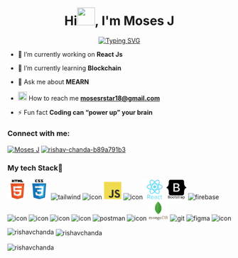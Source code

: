 <div align="center"><h1>Hi<img src="https://em-content.zobj.net/source/microsoft-teams/337/waving-hand_1f44b.png" width="40" height="40" />, I'm Moses J</h1></div>
<p align="center">
<a href="https://git.io/typing-svg"><img src="https://readme-typing-svg.demolab.com?font=Fira+Code&weight=500&pause=1000&width=435&lines=Passionate+Frontend+Developer%F0%9F%94%A5;Eager+%7CTech+learning%7C+Career+growth" alt="Typing SVG" /></a>
</p>

- 🔭 I’m currently working on **React Js**

- 🌱 I’m currently learning **Blockchain**

- 💬 Ask me about **MEARN**

- <img src="https://em-content.zobj.net/source/microsoft-teams/337/call-me-hand_1f919.png" width="20" height="20" /> How to reach me **mosesrstar18@gmail.com**

- ⚡ Fun fact **Coding can “power up” your brain**

<h3 align="left">Connect with me:</h3>
<p align="left">
<a href="https://twitter.com/acc-name" target="blank"><img align="center" src="https://img.shields.io/badge/Twitter-1DA1F2?style=for-the-badge&logo=twitter&logoColor=white" alt="Moses J"/></a>
<a href="https://www.linkedin.com/in/moses-j-ba069624b/" target="blank"><img align="center" src="https://img.shields.io/badge/LinkedIn-0077B5?style=for-the-badge&logo=linkedin&logoColor=white" alt="rishav-chanda-b89a791b3" /></a>

<h3 align="left">My tech Stack🚀</h3>
<p align="left">
<img src="https://raw.githubusercontent.com/devicons/devicon/master/icons/html5/html5-original-wordmark.svg" alt="html5" width="45" height="45"/>
<img src="https://raw.githubusercontent.com/devicons/devicon/master/icons/css3/css3-original-wordmark.svg" alt="css3" width="45" height="45"/>
<img src="https://www.vectorlogo.zone/logos/tailwindcss/tailwindcss-icon.svg" alt="tailwind" width="45" height="45"/>
<img src="https://techstack-generator.vercel.app/sass-icon.svg" alt="icon" width="45" height="45" />
<img src="https://raw.githubusercontent.com/devicons/devicon/master/icons/javascript/javascript-original.svg" alt="javascript" width="40" height="40"/>
<img src="https://techstack-generator.vercel.app/redux-icon.svg" alt="icon" width="45" height="45" />
<img src="https://raw.githubusercontent.com/devicons/devicon/master/icons/react/react-original-wordmark.svg" alt="react" width="45" height="45"/>
<img src="https://raw.githubusercontent.com/devicons/devicon/master/icons/bootstrap/bootstrap-plain-wordmark.svg" alt="bootstrap" width="45" height="45"/>
<img src="https://www.vectorlogo.zone/logos/firebase/firebase-icon.svg" alt="firebase" width="45" height="45"/>
<img src="https://techstack-generator.vercel.app/restapi-icon.svg" alt="icon" width="45" height="45" />
<img src="https://techstack-generator.vercel.app/graphql-icon.svg" alt="icon" width="45" height="45" />
<img src="https://techstack-generator.vercel.app/webpack-icon.svg" alt="icon" width="45" height="45" />
<img src="https://techstack-generator.vercel.app/docker-icon.svg" alt="icon" width="45" height="45" />
<img src="https://www.vectorlogo.zone/logos/getpostman/getpostman-icon.svg" alt="postman" width="42" height="42"/>
<img src="https://techstack-generator.vercel.app/mysql-icon.svg" alt="icon" width="45" height="45" />
<img src="https://raw.githubusercontent.com/devicons/devicon/master/icons/mongodb/mongodb-original-wordmark.svg" alt="mongodb" width="45" height="45"/>
<img src="https://www.vectorlogo.zone/logos/git-scm/git-scm-icon.svg" alt="git" width="40" height="40"/>
<img src="https://www.vectorlogo.zone/logos/figma/figma-icon.svg" alt="figma" width="42" height="42"/>
<img src="https://techstack-generator.vercel.app/python-icon.svg" alt="icon" width="45" height="45" />
</p>


<p><img align="left" src="https://github-readme-stats.vercel.app/api/top-langs?username=rishavchanda&show_icons=true&locale=en&layout=compact&theme=tokyonight" alt="rishavchanda" /></p>

<p>&nbsp;<img align="center" src="https://github-readme-stats.vercel.app/api?username=rishavchanda&show_icons=true&locale=en&theme=tokyonight" alt="rishavchanda" /></p>

<p><img align="center" src="https://github-readme-streak-stats.herokuapp.com/?user=rishavchanda&&theme=tokyonight" alt="rishavchanda" /></p>

